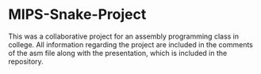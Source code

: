 # MIPS-Snake-Project
This was a collaborative project for an assembly programming class in college. All information regarding the project are included in the comments of the asm file along with the presentation, which is included in the repository.
